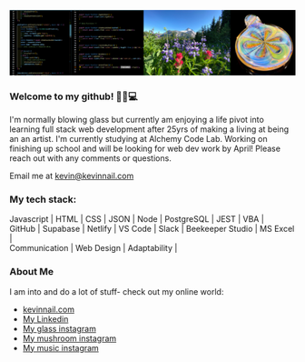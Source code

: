 ![banner](banner.png)

### Welcome to my github! 👋😎💻

I'm normally blowing glass but currently am enjoying a life pivot into learning full stack web development after 25yrs of making a living at being an an artist. I'm currently studying at Alchemy Code Lab. Working on finishing up school and will be looking for web dev work by April! Please reach out with any comments or questions.

Email me at kevin@kevinnail.com

### My tech stack:

Javascript | HTML | CSS | JSON | Node | PostgreSQL | JEST | VBA | <br /> 
GitHub | Supabase | Netlify | VS Code | Slack | Beekeeper Studio | MS Excel |<br /> 
Communication | Web Design | Adaptability |

### About Me

I am into and do a lot of stuff- check out my online world:

-   [kevinnail.com](https://www.kevinnail.com/)
-   [My Linkedin](https://www.linkedin.com/in/kevinnail/)
-   [My glass instagram](https://www.instagram.com/stresslessglass/)
-   [ My mushroom instagram](https://www.instagram.com/good_morning_mushrooms/)
-   [ My music instagram](https://www.instagram.com/kevinnail_music/)
